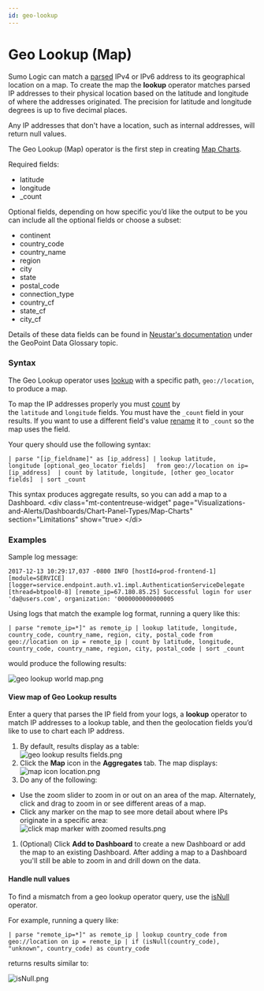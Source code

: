 ```yaml
---
id: geo-lookup
---
```


# Geo Lookup (Map)

Sumo Logic can match a
[parsed](../01-Parse-Operators.md "Parse Operators") IPv4 or IPv6
address to its geographical location on a map. To create the map
the **lookup** operator matches parsed IP addresses to their physical
location based on the latitude and longitude of where the addresses
originated. The precision for latitude and longitude degrees is up to
five decimal places. 

Any IP addresses that don't have a location, such as internal addresses,
will return null values.

The Geo Lookup (Map) operator is the first step in creating [Map
Charts](../../../Visualizations-and-Alerts/Dashboards/Chart-Panel-Types/Map-Charts.md "Map Charts").

Required fields:

-   latitude
-   longitude
-   \_count

Optional fields, depending on how specific you’d like the output to
be you can include all the optional fields or choose a subset:

-   continent
-   country_code
-   country_name
-   region
-   city
-   state
-   postal_code
-   connection_type
-   country_cf
-   state_cf
-   city_cf

Details of these data fields can be found in [Neustar's
documentation](https://ipintelligence.neustar.biz/portal/#documentation "https://ipintelligence.neustar.biz/portal/#documentation")
under the GeoPoint Data Glossary topic.

### Syntax

The Geo Lookup operator uses [lookup](lookup-classic.md "lookup") with a
specific path, `geo://location`, to produce a map. 

To map the IP addresses properly you
must [count](../../../Metrics/Metric-Queries-and-Alerts/07Metrics_Operators/count.md "count") by
the `latitude` and `longitude` fields. You must have the `_count` field
in your results. If you want to use a different field's
value [rename](as-operator.md "as operator") it to `_count` so the map
uses the field.

Your query should use the following syntax:

`| parse "[ip_fieldname]" as [ip_address] | lookup latitude, longitude [optional_geo_locator fields]   from geo://location on ip=[ip_address]  | count by latitude, longitude, [other geo_locator fields]  | sort _count`

This syntax produces aggregate results, so you can add a map to a
Dashboard.
\<div class="mt-contentreuse-widget"
page="Visualizations-and-Alerts/Dashboards/Chart-Panel-Types/Map-Charts"
section="Limitations" show="true\>
\</di\>

### Examples

Sample log message:

`2017-12-13 10:29:17,037 -0800 INFO [hostId=prod-frontend-1] [module=SERVICE] [logger=service.endpoint.auth.v1.impl.AuthenticationServiceDelegate [thread=btpool0-8] [remote_ip=67.180.85.25] Successful login for user 'da@users.com', organization: '0000000000000005`

Using logs that match the example log format, running a query like this:

`| parse "remote_ip=*]" as remote_ip | lookup latitude, longitude, country_code, country_name, region, city, postal_code from geo://location on ip = remote_ip | count by latitude, longitude, country_code, country_name, region, city, postal_code | sort _count`

would produce the following results:

![geo lookup world
map.png](../../static/img/Search-Query-Language/Search-Operators/Geo-Lookup/geo%20lookup%20world%20map.png)

#### View map of Geo Lookup results

Enter a query that parses the IP field from your logs,
a **lookup** operator to match IP addresses to a lookup table, and then
the geolocation fields you’d like to use to chart each IP address.

1.  By default, results display as a table:  
    ![geo lookup results
    fields.png](../../static/img/Search-Query-Language/Search-Operators/Geo-Lookup/geo%20lookup%20results%20fields.png)
2.  Click the **Map** icon in the **Aggregates** tab. The map
    displays:  
    ![map icon
    location.png](../../static/img/Search-Query-Language/Search-Operators/Geo-Lookup/map%20icon%20location.png)
3.  Do any of the following:

-   Use the zoom slider to zoom in or out on an area of the map.
    Alternately, click and drag to zoom in or see different areas of a
    map.
-   Click any marker on the map to see more detail about where IPs
    originate in a specific area:  
    ![click map marker with zoomed
    results.png](../../static/img/Search-Query-Language/Search-Operators/Geo-Lookup/click%20map%20marker%20with%20zoomed%20results.png)

1.  (Optional) Click **Add to Dashboard** to create a new Dashboard or
    add the map to an existing Dashboard. After adding a map to a
    Dashboard you'll still be able to zoom in and drill down on the
    data.

#### Handle null values

To find a mismatch from a geo lookup operator query, use
the [isNull](isNull,-isEmpty,-isBlank.md "isNull, isEmpty, isBlank")
operator.

For example, running a query like:

`| parse "remote_ip=*]" as remote_ip | lookup country_code from geo://location on ip = remote_ip | if (isNull(country_code), "unknown", country_code) as country_code`

returns results similar to:

![isNull.png](../../static/img/Search-Query-Language/Search-Operators/Geo-Lookup/../isNull,-isEmpty,-isBlank/isNull.png)

